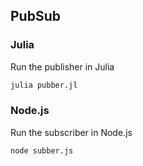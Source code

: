 ## PubSub

### Julia

Run the publisher in Julia

```sh
julia pubber.jl
```

### Node.js

Run the subscriber in Node.js

```sh
node subber.js
```